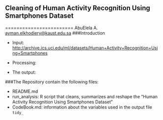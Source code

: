## Cleaning of Human Activity Recognition Using Smartphones Dataset
========================
AbuElela A.<br />
ayman.elkhodiery@kaust.edu.sa
###Introduction

* Input: http://archive.ics.uci.edu/ml/datasets/Human+Activity+Recognition+Using+Smartphones

* Processing:

* The output:

###The Repository contain the following files:
* README.md
* run_analysis: R script that cleans, summarizes and reshape the "Human Activity Recognition Using Smartphones Dataset"
* CodeBook.md: information about the variables used in the output file `tidy_`
